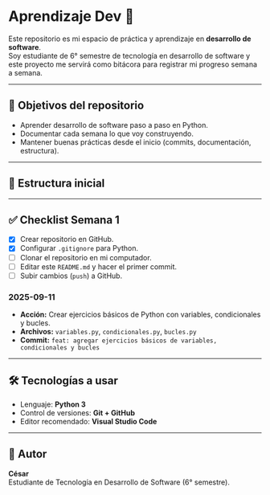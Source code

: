 # Aprendizaje Dev 🚀

Este repositorio es mi espacio de práctica y aprendizaje en **desarrollo de software**.  
Soy estudiante de 6° semestre de tecnología en desarrollo de software y este proyecto me servirá como bitácora para registrar mi progreso semana a semana.

---

## 📌 Objetivos del repositorio
- Aprender desarrollo de software paso a paso en Python.
- Documentar cada semana lo que voy construyendo.
- Mantener buenas prácticas desde el inicio (commits, documentación, estructura).

---

## 📂 Estructura inicial


---

## ✅ Checklist Semana 1
- [x] Crear repositorio en GitHub.
- [x] Configurar `.gitignore` para Python.
- [ ] Clonar el repositorio en mi computador.
- [ ] Editar este `README.md` y hacer el primer commit.
- [ ] Subir cambios (`push`) a GitHub.

### 2025-09-11
- **Acción:** Crear ejercicios básicos de Python con variables, condicionales y bucles.  
- **Archivos:** `variables.py`, `condicionales.py`, `bucles.py`  
- **Commit:** `feat: agregar ejercicios básicos de variables, condicionales y bucles`


---

## 🛠️ Tecnologías a usar
- Lenguaje: **Python 3**
- Control de versiones: **Git + GitHub**
- Editor recomendado: **Visual Studio Code**

---

## 👤 Autor
**César**  
Estudiante de Tecnología en Desarrollo de Software (6° semestre).
